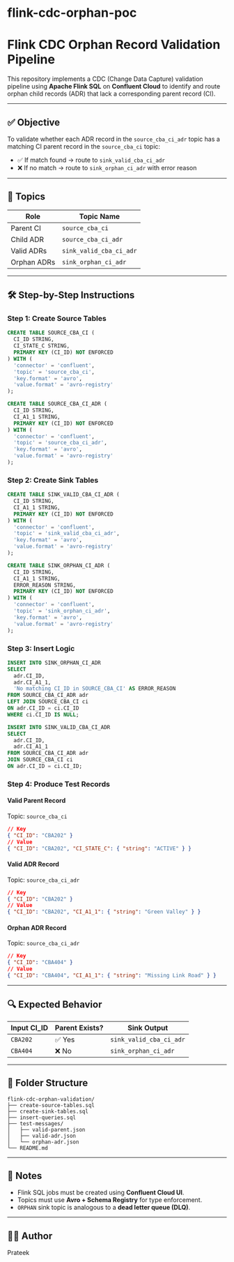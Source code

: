 # flink-cdc-orphan-poc
# Flink CDC Orphan Record Validation Pipeline

This repository implements a CDC (Change Data Capture) validation pipeline using **Apache Flink SQL** on **Confluent Cloud** to identify and route orphan child records (ADR) that lack a corresponding parent record (CI).

---

## ✅ Objective

To validate whether each ADR record in the `source_cba_ci_adr` topic has a matching CI parent record in the `source_cba_ci` topic:

* ✅ If match found → route to `sink_valid_cba_ci_adr`
* ❌ If no match → route to `sink_orphan_ci_adr` with error reason

---

## 📌 Topics

| Role        | Topic Name              |
| ----------- | ----------------------- |
| Parent CI   | `source_cba_ci`         |
| Child ADR   | `source_cba_ci_adr`     |
| Valid ADRs  | `sink_valid_cba_ci_adr` |
| Orphan ADRs | `sink_orphan_ci_adr`    |

---

## 🛠️ Step-by-Step Instructions

### Step 1: Create Source Tables

```sql
CREATE TABLE SOURCE_CBA_CI (
  CI_ID STRING,
  CI_STATE_C STRING,
  PRIMARY KEY (CI_ID) NOT ENFORCED
) WITH (
  'connector' = 'confluent',
  'topic' = 'source_cba_ci',
  'key.format' = 'avro',
  'value.format' = 'avro-registry'
);
```

```sql
CREATE TABLE SOURCE_CBA_CI_ADR (
  CI_ID STRING,
  CI_A1_1 STRING,
  PRIMARY KEY (CI_ID) NOT ENFORCED
) WITH (
  'connector' = 'confluent',
  'topic' = 'source_cba_ci_adr',
  'key.format' = 'avro',
  'value.format' = 'avro-registry'
);
```

### Step 2: Create Sink Tables

```sql
CREATE TABLE SINK_VALID_CBA_CI_ADR (
  CI_ID STRING,
  CI_A1_1 STRING,
  PRIMARY KEY (CI_ID) NOT ENFORCED
) WITH (
  'connector' = 'confluent',
  'topic' = 'sink_valid_cba_ci_adr',
  'key.format' = 'avro',
  'value.format' = 'avro-registry'
);
```

```sql
CREATE TABLE SINK_ORPHAN_CI_ADR (
  CI_ID STRING,
  CI_A1_1 STRING,
  ERROR_REASON STRING,
  PRIMARY KEY (CI_ID) NOT ENFORCED
) WITH (
  'connector' = 'confluent',
  'topic' = 'sink_orphan_ci_adr',
  'key.format' = 'avro',
  'value.format' = 'avro-registry'
);
```

### Step 3: Insert Logic

```sql
INSERT INTO SINK_ORPHAN_CI_ADR
SELECT
  adr.CI_ID,
  adr.CI_A1_1,
  'No matching CI_ID in SOURCE_CBA_CI' AS ERROR_REASON
FROM SOURCE_CBA_CI_ADR adr
LEFT JOIN SOURCE_CBA_CI ci
ON adr.CI_ID = ci.CI_ID
WHERE ci.CI_ID IS NULL;
```

```sql
INSERT INTO SINK_VALID_CBA_CI_ADR
SELECT
  adr.CI_ID,
  adr.CI_A1_1
FROM SOURCE_CBA_CI_ADR adr
JOIN SOURCE_CBA_CI ci
ON adr.CI_ID = ci.CI_ID;
```

### Step 4: Produce Test Records

#### Valid Parent Record

Topic: `source_cba_ci`

```json
// Key
{ "CI_ID": "CBA202" }
// Value
{ "CI_ID": "CBA202", "CI_STATE_C": { "string": "ACTIVE" } }
```

#### Valid ADR Record

Topic: `source_cba_ci_adr`

```json
// Key
{ "CI_ID": "CBA202" }
// Value
{ "CI_ID": "CBA202", "CI_A1_1": { "string": "Green Valley" } }
```

#### Orphan ADR Record

Topic: `source_cba_ci_adr`

```json
// Key
{ "CI_ID": "CBA404" }
// Value
{ "CI_ID": "CBA404", "CI_A1_1": { "string": "Missing Link Road" } }
```

---

## 🔍 Expected Behavior

| Input CI\_ID | Parent Exists? | Sink Output             |
| ------------ | -------------- | ----------------------- |
| `CBA202`     | ✅ Yes          | `sink_valid_cba_ci_adr` |
| `CBA404`     | ❌ No           | `sink_orphan_ci_adr`    |

---

## 📁 Folder Structure

```
flink-cdc-orphan-validation/
├── create-source-tables.sql
├── create-sink-tables.sql
├── insert-queries.sql
├── test-messages/
│   ├── valid-parent.json
│   ├── valid-adr.json
│   └── orphan-adr.json
└── README.md
```

---

## 💬 Notes

* Flink SQL jobs must be created using **Confluent Cloud UI**.
* Topics must use **Avro + Schema Registry** for type enforcement.
* `ORPHAN` sink topic is analogous to a **dead letter queue (DLQ)**.

---

## 🧑‍💻 Author

Prateek
